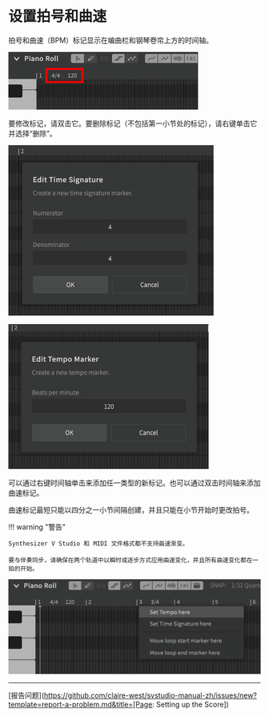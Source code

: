 # 设置拍号和曲速

拍号和曲速（BPM）标记显示在编曲栏和钢琴卷帘上方的时间轴。

![时间轴](../img/quickstart/time-axis.png)

要修改标记，请双击它。要删除标记（不包括第一小节处的标记），请右键单击它并选择“删除”。

![更改拍号](../img/quickstart/time-signature.png)

![更改曲速](../img/quickstart/tempo.png)

可以通过右键时间轴单击来添加任一类型的新标记。也可以通过双击时间轴来添加曲速标记。

曲速标记最短只能以四分之一小节间隔创建，并且只能在小节开始时更改拍号。

!!! warning "警告"

    Synthesizer V Studio 和 MIDI 文件格式都不支持曲速渐变。

    要与伴奏同步，请确保在两个轨道中以瞬时或逐步方式应用曲速变化，并且所有曲速变化都在一拍的开始。

![增加曲速标记](../img/quickstart/time-axis-add-marker.png)

---

[报告问题](https://github.com/claire-west/svstudio-manual-zh/issues/new?template=report-a-problem.md&title=[Page: Setting up the Score])